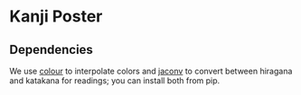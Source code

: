 # Kanji Poster


## Dependencies

We use [colour](https://pypi.org/project/colour/) to interpolate colors and [jaconv](https://pypi.org/project/jaconv/) to convert between hiragana and katakana for readings; you can install both from pip.
